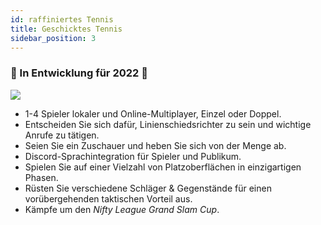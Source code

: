 ```yaml
---
id: raffiniertes Tennis
title: Geschicktes Tennis
sidebar_position: 3
---
```


### 🚧 In Entwicklung für 2022 🚧

![](/img/NiftyTennis.jpeg)

- 1-4 Spieler lokaler und Online-Multiplayer, Einzel oder Doppel.
- Entscheiden Sie sich dafür, Linienschiedsrichter zu sein und wichtige Anrufe zu tätigen.
- Seien Sie ein Zuschauer und heben Sie sich von der Menge ab.
- Discord-Sprachintegration für Spieler und Publikum.
- Spielen Sie auf einer Vielzahl von Platzoberflächen in einzigartigen Phasen.
- Rüsten Sie verschiedene Schläger & Gegenstände für einen vorübergehenden taktischen Vorteil aus.
- Kämpfe um den _Nifty League Grand Slam Cup_.
